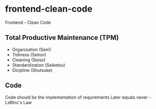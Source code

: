 # frontend-clean-code
Frontend - Clean Code

## Total Productive Maintenance (TPM)

- Organization (Seiri)
- Tidiness (Seiton)
- Cleaning (Seiso)
- Standardization (Seiketsu)
- Dicipline (Shutsuke)

## Code
Code should be the implementation of requirements
Later equals never - LeBlnc's Law

